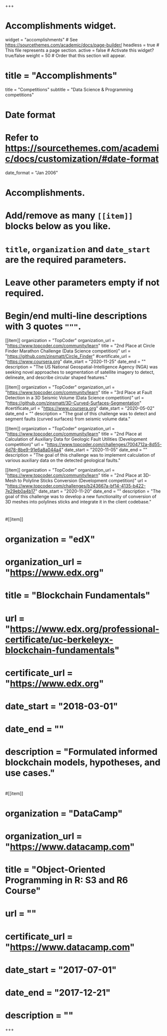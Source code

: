 +++
# Accomplishments widget.
widget = "accomplishments"  # See https://sourcethemes.com/academic/docs/page-builder/
headless = true  # This file represents a page section.
active = false  # Activate this widget? true/false
weight = 50  # Order that this section will appear.

# title = "Accomplish&shy;ments"
title = "Competitions"
subtitle = "Data Science & Programming competitions"

# Date format
#   Refer to https://sourcethemes.com/academic/docs/customization/#date-format
date_format = "Jan 2006"

# Accomplishments.
#   Add/remove as many `[[item]]` blocks below as you like.
#   `title`, `organization` and `date_start` are the required parameters.
#   Leave other parameters empty if not required.
#   Begin/end multi-line descriptions with 3 quotes `"""`.

[[item]]
  organization = "TopCoder"
  organization_url = "https://www.topcoder.com/community/learn"
  title = "2nd Place at Circle Finder Marathon Challenge (Data Science competition)"
  url = "https://github.com/zinsmatt/Circle_Finder"
  #certificate_url = "https://www.coursera.org"
  date_start = "2020-11-25"
  date_end = ""
  description = "The US National Geospatial-Intelligence Agency (NGA) was seeking novel approaches to segmentation of satellite imagery to detect, delineate, and describe circular shaped features."


[[item]]
  organization = "TopCoder"
  organization_url = "https://www.topcoder.com/community/learn"
  title = "3rd Place at Fault Detection in a 3D Seismic Volume (Data Science competition)"
  url = "https://github.com/zinsmatt/3D-Curved-Surfaces-Segmentation"
  #certificate_url = "https://www.coursera.org"
  date_start = "2020-05-02"
  date_end = ""
  description = "The goal of this challenge was to detect and segment faults (curved surfaces) from seismic volume data."


  [[item]]
  organization = "TopCoder"
  organization_url = "https://www.topcoder.com/community/learn"
  title = "2nd Place at Calculation of Auxiliary Data for Geologic Fault Utilities (Development competition)"
  url = "https://www.topcoder.com/challenges/7004712a-8d55-4d78-8be9-91e6a8a044a4"
  date_start = "2020-11-05"
  date_end = ""
  description = "The goal of this challenge was to implement calculation of various auxiliary data on the detected geological faults."

  [[item]]
  organization = "TopCoder"
  organization_url = "https://www.topcoder.com/community/learn"
  title = "2nd Place at 3D-Mesh to Polyline Sticks Conversion (Development competition)"
  url = "https://www.topcoder.com/challenges/b243667a-bf14-4135-b422-7e29eb0a4b17"
  date_start = "2020-11-20"
  date_end = ""
  description = "The goal of this challenge was to develop a new functionality of conversion of 3D meshes into polylines sticks and integrate it in the client codebase."
#
#[[item]]
#  organization = "edX"
#  organization_url = "https://www.edx.org"
#  title = "Blockchain Fundamentals"
#  url = "https://www.edx.org/professional-certificate/uc-berkeleyx-blockchain-fundamentals"
#  certificate_url = "https://www.edx.org"
#  date_start = "2018-03-01"
#  date_end = ""
#  description = "Formulated informed blockchain models, hypotheses, and use cases."
#  
#[[item]]
#  organization = "DataCamp"
#  organization_url = "https://www.datacamp.com"
#  title = "Object-Oriented Programming in R: S3 and R6 Course"
#  url = ""
#  certificate_url = "https://www.datacamp.com"
#  date_start = "2017-07-01"
#  date_end = "2017-12-21"
#  description = ""

+++

